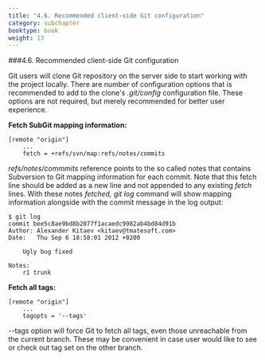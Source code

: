 ```yaml
---
title: "4.6. Recommended client-side Git configuration"
category: subchapter
booktype: book
weight: 13
---
```

###4.6. Recommended client-side Git configuration

Git users will clone Git repository on the server side to start working with the project locally. There are number of configuration options that is recommended to add to the clone's *.git/config* configuration file. These options are not required, but merely recommended for better user experience.

**Fetch SubGit mapping information:**

    [remote "origin"]
        ...
        fetch = +refs/svn/map:refs/notes/commits

*refs/notes/commmits* reference points to the so called notes that contains Subversion to Git mapping information for each commit. Note that this fetch line should be added as a new line and not appended to any existing *fetch* lines. With these notes *fetched, git log* command will show mapping information alongside with the commit message in the log output:

    $ git log
    commit bee5c8ae9bd8b2077f1acaedc9982ab4bd84d91b
    Author: Alexander Kitaev <kitaev@tmatesoft.com>
    Date:   Thu Sep 6 18:58:01 2012 +0200

        Ugly bug fixed

    Notes:
        r1 trunk

**Fetch all tags:**

    [remote "origin"]
        ...
        tagopts = '--tags'

--tags option will force Git to fetch all tags, even those unreachable from the current branch. These may be convenient in case user would like to see or check out tag set on the other branch.